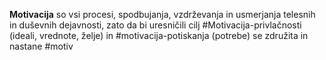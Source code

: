 **Motivacija** so vsi procesi, spodbujanja, vzdrževanja in usmerjanja telesnih in duševnih dejavnosti, zato da bi uresničili cilj
#Motivacija-privlačnosti (ideali, vrednote, želje) in #motivacija-potiskanja (potrebe) se združita in nastane #motiv